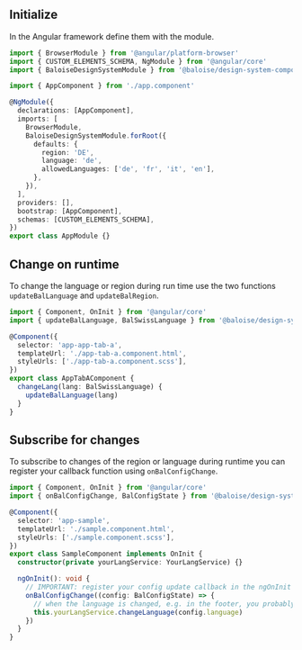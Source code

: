 ## Initialize

In the Angular framework define them with the module.

```typescript
import { BrowserModule } from '@angular/platform-browser'
import { CUSTOM_ELEMENTS_SCHEMA, NgModule } from '@angular/core'
import { BaloiseDesignSystemModule } from '@baloise/design-system-components-angular'

import { AppComponent } from './app.component'

@NgModule({
  declarations: [AppComponent],
  imports: [
    BrowserModule,
    BaloiseDesignSystemModule.forRoot({
      defaults: {
        region: 'DE',
        language: 'de',
        allowedLanguages: ['de', 'fr', 'it', 'en'],
      },
    }),
  ],
  providers: [],
  bootstrap: [AppComponent],
  schemas: [CUSTOM_ELEMENTS_SCHEMA],
})
export class AppModule {}
```

## Change on runtime

To change the language or region during run time use the two functions `updateBalLanguage` and `updateBalRegion`.

```typescript
import { Component, OnInit } from '@angular/core'
import { updateBalLanguage, BalSwissLanguage } from '@baloise/design-system-components'

@Component({
  selector: 'app-app-tab-a',
  templateUrl: './app-tab-a.component.html',
  styleUrls: ['./app-tab-a.component.scss'],
})
export class AppTabAComponent {
  changeLang(lang: BalSwissLanguage) {
    updateBalLanguage(lang)
  }
}
```

## Subscribe for changes

To subscribe to changes of the region or language during runtime you can register your callback function using `onBalConfigChange`.

```typescript
import { Component, OnInit } from '@angular/core'
import { onBalConfigChange, BalConfigState } from '@baloise/design-system-components'

@Component({
  selector: 'app-sample',
  templateUrl: './sample.component.html',
  styleUrls: ['./sample.component.scss'],
})
export class SampleComponent implements OnInit {
  constructor(private yourLangService: YourLangService) {}

  ngOnInit(): void {
    // IMPORTANT: register your config update callback in the ngOnInit instead of the constructor
    onBalConfigChange((config: BalConfigState) => {
      // when the language is changed, e.g. in the footer, you probably want to update it in your translations service
      this.yourLangService.changeLanguage(config.language)
    })
  }
}
```
